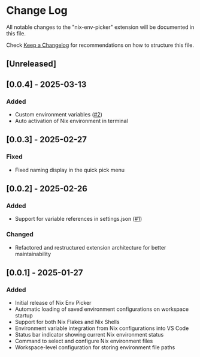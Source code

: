 # Change Log

All notable changes to the "nix-env-picker" extension will be documented in this file.

Check [Keep a Changelog](http://keepachangelog.com/) for recommendations on how to structure this file.

## [Unreleased]

## [0.0.4] - 2025-03-13

### Added

- Custom environment variables ([#2](https://github.com/Oops418/nix-env-picker/issues/2))
- Auto activation of Nix environment in terminal

## [0.0.3] - 2025-02-27

### Fixed

- Fixed naming display in the quick pick menu

## [0.0.2] - 2025-02-26

### Added

- Support for variable references in settings.json ([#1](https://github.com/Oops418/nix-env-picker/issues/1))

### Changed

- Refactored and restructured extension architecture for better maintainability

## [0.0.1] - 2025-01-27

### Added

- Initial release of Nix Env Picker
- Automatic loading of saved environment configurations on workspace startup
- Support for both Nix Flakes and Nix Shells
- Environment variable integration from Nix configurations into VS Code
- Status bar indicator showing current Nix environment status
- Command to select and configure Nix environment files
- Workspace-level configuration for storing environment file paths
